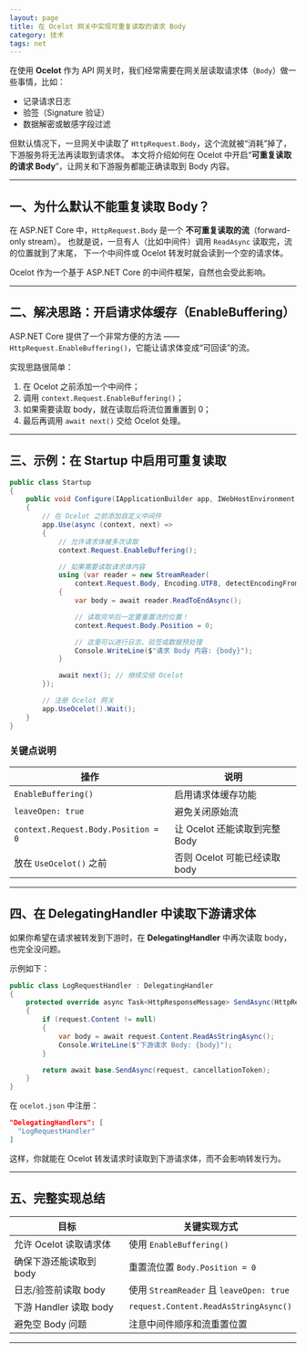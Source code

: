 ```yaml
---
layout: page
title: 在 Ocelot 网关中实现可重复读取的请求 Body
category: 技术
tags: net
---
```


在使用 **Ocelot** 作为 API 网关时，我们经常需要在网关层读取请求体（`Body`）做一些事情，比如：

* 记录请求日志
* 验签（Signature 验证）
* 数据解密或敏感字段过滤

但默认情况下，一旦网关中读取了 `HttpRequest.Body`，这个流就被“消耗”掉了，下游服务将无法再读取到请求体。
本文将介绍如何在 Ocelot 中开启“**可重复读取的请求 Body**”，让网关和下游服务都能正确读取到 Body 内容。

---

## 一、为什么默认不能重复读取 Body？

在 ASP.NET Core 中，`HttpRequest.Body` 是一个 **不可重复读取的流**（forward-only stream）。
也就是说，一旦有人（比如中间件）调用 `ReadAsync` 读取完，流的位置就到了末尾，
下一个中间件或 Ocelot 转发时就会读到一个空的请求体。

Ocelot 作为一个基于 ASP.NET Core 的中间件框架，自然也会受此影响。

---

## 二、解决思路：开启请求体缓存（EnableBuffering）

ASP.NET Core 提供了一个非常方便的方法 ——
`HttpRequest.EnableBuffering()`，它能让请求体变成“可回读”的流。

实现思路很简单：

1. 在 Ocelot 之前添加一个中间件；
2. 调用 `context.Request.EnableBuffering()`；
3. 如果需要读取 body，就在读取后将流位置重置到 0；
4. 最后再调用 `await next()` 交给 Ocelot 处理。

---

## 三、示例：在 Startup 中启用可重复读取

```csharp
public class Startup
{
    public void Configure(IApplicationBuilder app, IWebHostEnvironment env)
    {
        // 在 Ocelot 之前添加自定义中间件
        app.Use(async (context, next) =>
        {
            // 允许请求体被多次读取
            context.Request.EnableBuffering();

            // 如果需要读取请求体内容
            using (var reader = new StreamReader(
                context.Request.Body, Encoding.UTF8, detectEncodingFromByteOrderMarks: false, leaveOpen: true))
            {
                var body = await reader.ReadToEndAsync();

                // 读取完毕后一定要重置流的位置！
                context.Request.Body.Position = 0;

                // 这里可以进行日志、验签或数据预处理
                Console.WriteLine($"请求 Body 内容: {body}");
            }

            await next(); // 继续交给 Ocelot
        });

        // 注册 Ocelot 网关
        app.UseOcelot().Wait();
    }
}
```

### 关键点说明

| 操作                                  | 说明                    |
| ----------------------------------- | --------------------- |
| `EnableBuffering()`                 | 启用请求体缓存功能             |
| `leaveOpen: true`                   | 避免关闭原始流               |
| `context.Request.Body.Position = 0` | 让 Ocelot 还能读取到完整 Body |
| 放在 `UseOcelot()` 之前                 | 否则 Ocelot 可能已经读取 body |

---

## 四、在 DelegatingHandler 中读取下游请求体

如果你希望在请求被转发到下游时，在 **DelegatingHandler** 中再次读取 body，也完全没问题。

示例如下：

```csharp
public class LogRequestHandler : DelegatingHandler
{
    protected override async Task<HttpResponseMessage> SendAsync(HttpRequestMessage request, CancellationToken cancellationToken)
    {
        if (request.Content != null)
        {
            var body = await request.Content.ReadAsStringAsync();
            Console.WriteLine($"下游请求 Body: {body}");
        }

        return await base.SendAsync(request, cancellationToken);
    }
}
```

在 `ocelot.json` 中注册：

```json
"DelegatingHandlers": [
  "LogRequestHandler"
]
```

这样，你就能在 Ocelot 转发请求时读取到下游请求体，而不会影响转发行为。

---

## 五、完整实现总结

| 目标                 | 关键实现方式                                |
| ------------------ | ------------------------------------- |
| 允许 Ocelot 读取请求体    | 使用 `EnableBuffering()`                |
| 确保下游还能读取到 body     | 重置流位置 `Body.Position = 0`             |
| 日志/验签前读取 body      | 使用 `StreamReader` 且 `leaveOpen: true` |
| 下游 Handler 读取 body | `request.Content.ReadAsStringAsync()` |
| 避免空 Body 问题        | 注意中间件顺序和流重置位置                         |

---
